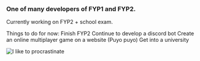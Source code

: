 <!--
**Admirable0531/Admirable0531** is a ✨ _special_ ✨ repository because its `README.md` (this file) appears on your GitHub profile.

Here are some ideas to get you started:

- 🔭 I’m currently working on ...
- 🌱 I’m currently learning ...
- 👯 I’m looking to collaborate on ...
- 🤔 I’m looking for help with ...
- 💬 Ask me about ...
- 📫 How to reach me: ...
- 😄 Pronouns: ...
- ⚡ Fun fact: ...
-->

### One of many developers of FYP1 and FYP2.

Currently working on FYP2 + school exam.

Things to do for now:
  Finish FYP2
  Continue to develop a discord bot
  Create an online multiplayer game on a website (Puyo puyo)
  Get into a university 
  

![I like to procrastinate](https://media0.giphy.com/media/PH2A1MuzfFzvG/giphy.gif?cid=ecf05e47433335d7df9aebaf1c31099ed71b00fcc28ad65f&rid=giphy.gif)

